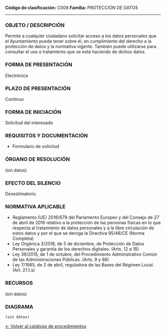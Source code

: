 
**Código de clasificación:** C008
**Familia:** PROTECCIÓN DE DATOS

---

### OBJETO / DESCRIPCIÓN

Permite a cualquier ciudadano solicitar acceso a los datos personales que el Ayuntamiento pueda tener sobre él, en cumplimiento del derecho a la protección de datos y la normativa vigente. También puede utilizarse para consultar el uso o tratamiento que se está haciendo de dichos datos.

### FORMA DE PRESENTACIÓN

Electrónica

### PLAZO DE PRESENTACIÓN

Continuo

### FORMA DE INICIACIÓN

Solicitud del interesado

### REQUISITOS Y DOCUMENTACIÓN

- Formulario de solicitud

### ÓRGANO DE RESOLUCIÓN

(sin datos)

### EFECTO DEL SILENCIO

Desestimatorio

### NORMATIVA APLICABLE

- Reglamento (UE) 2016/679 del Parlamento Europeo y del Consejo de 27 de abril de 2016 relativo a la protección de las personas físicas en lo que respecta al tratamiento de datos personales y a la libre circulación de estos datos y por el que se deroga la Directiva 95/46/CE (Norma Completa)
- Ley Orgánica 3/2018, de 5 de diciembre, de Protección de Datos Personales y garantía de los derechos digitales. (Arts. 12 a 18)
- Ley 39/2015, de 1 de octubre, del Procedimiento Administrativo Común de las Administraciones Públicas. (Arts. 9 y 66)
- Ley 7/1985, de 2 de abril, reguladora de las Bases del Régimen Local. (Art. 21.1.s)

### RECURSOS

(sin datos)

### DIAGRAMA

```mermaid
(sin datos)
```

[← Volver al catálogo de procedimientos](../buscador.md)